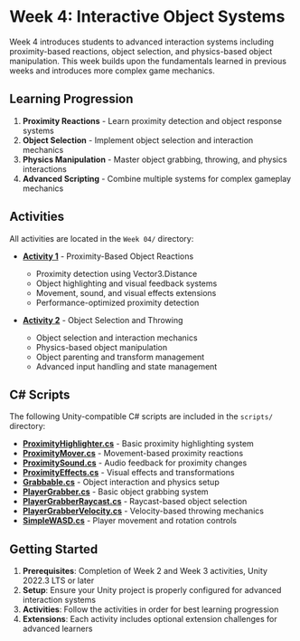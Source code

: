 # Week 4: Interactive Object Systems

Week 4 introduces students to advanced interaction systems including proximity-based reactions, object selection, and physics-based object manipulation. This week builds upon the fundamentals learned in previous weeks and introduces more complex game mechanics.

## Learning Progression

1. **Proximity Reactions** - Learn proximity detection and object response systems
2. **Object Selection** - Implement object selection and interaction mechanics
3. **Physics Manipulation** - Master object grabbing, throwing, and physics interactions
4. **Advanced Scripting** - Combine multiple systems for complex gameplay mechanics

## Activities

All activities are located in the `Week 04/` directory:

- **[Activity 1](Activity%201%20-%20Proximity%20Reactions.md)** - Proximity-Based Object Reactions
  - Proximity detection using Vector3.Distance
  - Object highlighting and visual feedback systems
  - Movement, sound, and visual effects extensions
  - Performance-optimized proximity detection

- **[Activity 2](Activity%202%20-%20Object%20Selection%20and%20Throwing.md)** - Object Selection and Throwing
  - Object selection and interaction mechanics
  - Physics-based object manipulation
  - Object parenting and transform management
  - Advanced input handling and state management

## C# Scripts

The following Unity-compatible C# scripts are included in the `scripts/` directory:

- **[ProximityHighlighter.cs](scripts/ProximityHighlighter.cs)** - Basic proximity highlighting system
- **[ProximityMover.cs](scripts/ProximityMover.cs)** - Movement-based proximity reactions
- **[ProximitySound.cs](scripts/ProximitySound.cs)** - Audio feedback for proximity changes
- **[ProximityEffects.cs](scripts/ProximityEffects.cs)** - Visual effects and transformations
- **[Grabbable.cs](scripts/Grabbable.cs)** - Object interaction and physics setup
- **[PlayerGrabber.cs](scripts/PlayerGrabber.cs)** - Basic object grabbing system
- **[PlayerGrabberRaycast.cs](scripts/PlayerGrabberRaycast.cs)** - Raycast-based object selection
- **[PlayerGrabberVelocity.cs](scripts/PlayerGrabberVelocity.cs)** - Velocity-based throwing mechanics
- **[SimpleWASD.cs](scripts/SimpleWASD.cs)** - Player movement and rotation controls

## Getting Started

1. **Prerequisites**: Completion of Week 2 and Week 3 activities, Unity 2022.3 LTS or later
2. **Setup**: Ensure your Unity project is properly configured for advanced interaction systems
3. **Activities**: Follow the activities in order for best learning progression
4. **Extensions**: Each activity includes optional extension challenges for advanced learners
